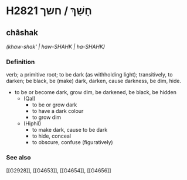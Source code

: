 # H2821 חָשַׁךְ / חשך

## châshak

_(khaw-shak' | haw-SHAHK | ha-SHAHK)_

### Definition

verb; a primitive root; to be dark (as withholding light); transitively, to darken; be black, be (make) dark, darken, cause darkness, be dim, hide.

- to be or become dark, grow dim, be darkened, be black, be hidden
    - (Qal)
        - to be or grow dark
        - to have a dark colour
        - to grow dim
    - (Hiphil)
        - to make dark, cause to be dark
        - to hide, conceal
        - to obscure, confuse (figuratively)
### See also

[[G2928]], [[G4653]], [[G4654]], [[G4656]]

